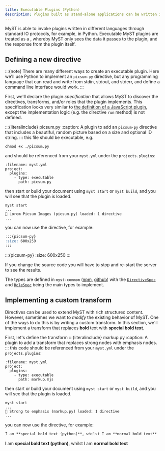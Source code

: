 ```yaml
---
title: Executable Plugins (Python)
description: Plugins built as stand-alone applications can be written in languages such as Python, and may be more familiar to some developers.
---
```


MyST is able to invoke plugins written in different languages through standard IO protocols, for example, in Python. Executable MyST plugins are treated as a [](wiki:black_box), whereby MyST only sees the data it passes to the plugin, and the response from the plugin itself.

## Defining a new directive

:::{note}
There are many different ways to create an executable plugin. Here we'll use Python to implement an `picsum-py` directive, but any programming language that can read and write from stdin, stdout, and stderr, and define a command line interface would work.
:::

First, we'll declare the plugin _specification_ that allows MyST to discover the directives, transforms, and/or roles that the plugin implements. This specification looks very similar to [the definition of a JavaScript plugin](javascript-plugins.md#picsum-js-source), except the implementation logic (e.g. the directive `run` method) is not defined.

:::{literalinclude} picsum.py
:caption: A plugin to add an `picsum-py` directive that includes a beautiful, random picture based on a size and optional ID string.
:::
this file should be executable, e.g.

```{code} shell
chmod +x ./picsum.py
```

and should be referenced from your `myst.yml` under the `projects.plugins`:

```{code} yaml
:filename: myst.yml
project:
  plugins:
    - type: executable
      path: picsum.py
```

then start or build your document using `myst start` or `myst build`, and you will see that the plugin is loaded.

```text
myst start
...
🔌 Lorem Picsum Images (picsum.py) loaded: 1 directive
...
```

you can now use the directive, for example:

```markdown
:::{picsum-py}
:size: 600x250
:::
```

:::{picsum-py}
:size: 600x250
:::

If you change the source code you will have to stop and re-start the server to see the results.

The types are defined in `myst-common` ([npm](https://www.npmjs.com/package/myst-common), [github](https://github.com/jupyter-book/mystmd/tree/main/packages/myst-common)) with the [`DirectiveSpec`](https://github.com/jupyter-book/mystmd/blob/9965925030c3fab6f34c20d11eeee7ffdafa73df/packages/myst-common/src/types.ts#L68-L77) and [`RoleSpec`](https://github.com/jupyter-book/mystmd/blob/9965925030c3fab6f34c20d11eeee7ffdafa73df/packages/myst-common/src/types.ts#L79-L85) being the main types to implement.

## Implementing a custom transform

Directives can be used to extend MyST with rich structured content. However, sometimes we want to _modify_ the existing behavior of MyST. One of the ways to do this is by writing a custom transform. In this section, we'll implement a transform that replaces **bold** text with **special bold text**.

First, let's define the transform
:::{literalinclude} markup.py
:caption: A plugin to add a transform that replaces strong nodes with emphasis nodes.
:::
this code should be referenced from your `myst.yml` under the `projects.plugins`:

```{code} yaml
:filename: myst.yml
project:
  plugins:
    - type: executable
      path: markup.mjs
```

then start or build your document using `myst start` or `myst build`, and you will see that the plugin is loaded.

```text
myst start
...
🔌 Strong to emphasis (markup.py) loaded: 1 directive
...
```

you can now use the directive, for example:

```markdown
I am **special bold text (python)**, whilst I am **normal bold text**
```

I am **special bold text (python)**, whilst I am **normal bold text**
